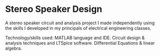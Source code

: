 # Stereo Speaker Design
A stereo speaker circuit and analysis project I made independently using the skills I developed in my principals of electrical engineering classes. 

Technology/skills used:
MATLAB language and IDE.
Circuit design & analysis techniques and LTSpice software.
Differential Equations & linear algebra.
